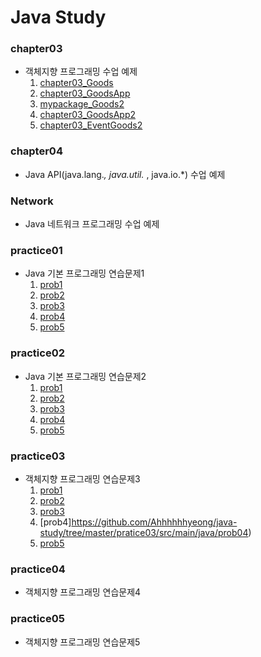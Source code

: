# Java Study

### chapter03
* 객체지향 프로그래밍 수업 예제   
	1. [chapter03_Goods](https://github.com/Ahhhhhhyeong/java-study/blob/master/chapter03/src/main/java/chapter03/Goods.java)     
	2. [chapter03_GoodsApp](https://github.com/Ahhhhhhyeong/java-study/blob/master/chapter03/src/main/java/chapter03/GoodsApp.java)   
	3. [mypackage_Goods2](https://github.com/Ahhhhhhyeong/java-study/blob/master/chapter03/src/main/java/mypackage/Goods2.java)   
	4. [chapter03_GoodsApp2](https://github.com/Ahhhhhhyeong/java-study/blob/master/chapter03/src/main/java/chapter03/GoodsApp2.java)   
	5. [chapter03_EventGoods2](https://github.com/Ahhhhhhyeong/java-study/blob/master/chapter03/src/main/java/chapter03/EventGoods2.java)   

### chapter04
* Java API(java.lang.*, java.util.* , java.io.*) 수업 예제

### Network
* Java 네트워크 프로그래밍 수업 예제

### practice01
* Java 기본 프로그래밍 연습문제1
	1. [prob1](https://github.com/Ahhhhhhyeong/java-study/blob/master/pratice01/src/main/java/prob1/Prob1.java)   
	2. [prob2](https://github.com/Ahhhhhhyeong/java-study/blob/master/pratice01/src/main/java/prob2/Prob2.java)   
	3. [prob3](https://github.com/Ahhhhhhyeong/java-study/blob/master/pratice01/src/main/java/prob3/Prob3.java) 
	4. [prob4](https://github.com/Ahhhhhhyeong/java-study/blob/master/pratice01/src/main/java/prob4/Prob4.java) 
	5. [prob5](https://github.com/Ahhhhhhyeong/java-study/blob/master/pratice01/src/main/java/prob5/Prob5.java) 

### practice02
* Java 기본 프로그래밍 연습문제2
	1. [prob1](https://github.com/Ahhhhhhyeong/java-study/tree/master/pratice02/src/main/java/prob01)   
	2. [prob2](https://github.com/Ahhhhhhyeong/java-study/tree/master/pratice02/src/main/java/prob02)   
	3. [prob3](https://github.com/Ahhhhhhyeong/java-study/tree/master/pratice02/src/main/java/prob03) 
	4. [prob4](https://github.com/Ahhhhhhyeong/java-study/tree/master/pratice02/src/main/java/prob04) 
	5. [prob5](https://github.com/Ahhhhhhyeong/java-study/tree/master/pratice02/src/main/java/prob05) 

### practice03
* 객체지향 프로그래밍 연습문제3
	1. [prob1](https://github.com/Ahhhhhhyeong/java-study/tree/master/pratice03/src/main/java/prob01)   
	2. [prob2](https://github.com/Ahhhhhhyeong/java-study/tree/master/pratice03/src/main/java/prob02)   
	3. [prob3](https://github.com/Ahhhhhhyeong/java-study/tree/master/pratice03/src/main/java/prob03) 
	4. [prob4]https://github.com/Ahhhhhhyeong/java-study/tree/master/pratice03/src/main/java/prob04) 
	5. [prob5](https://github.com/Ahhhhhhyeong/java-study/tree/master/pratice03/src/main/java/prob05) 

### practice04
* 객체지향 프로그래밍 연습문제4

### practice05
* 객체지향 프로그래밍 연습문제5


